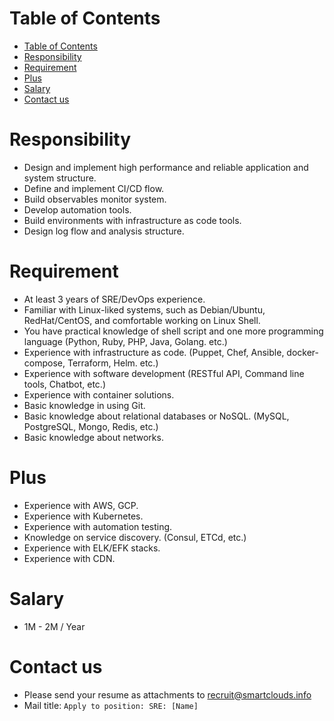 # Table of Contents
- [Table of Contents](#table-of-contents)
- [Responsibility](#responsibility)
- [Requirement](#requirement)
- [Plus](#plus)
- [Salary](#salary)
- [Contact us](#contact-us)

# Responsibility
- Design and implement high performance and reliable application and system structure.
- Define and implement CI/CD flow.
- Build observables monitor system.
- Develop automation tools.
- Build environments with infrastructure as code tools.
- Design log flow and analysis structure.

# Requirement
- At least 3 years of SRE/DevOps experience.
- Familiar with Linux-liked systems, such as Debian/Ubuntu, RedHat/CentOS, and comfortable working on Linux Shell.
- You have practical knowledge of shell script and one more programming language (Python, Ruby, PHP, Java, Golang. etc.)
- Experience with infrastructure as code. (Puppet, Chef, Ansible, docker-compose, Terraform, Helm. etc.)
- Experience with software development (RESTful API, Command line tools, Chatbot, etc.)
- Experience with container solutions.
- Basic knowledge in using Git.
- Basic knowledge about relational databases or NoSQL. (MySQL, PostgreSQL, Mongo, Redis, etc.)
- Basic knowledge about networks.

# Plus
- Experience with AWS, GCP.
- Experience with Kubernetes.
- Experience with automation testing.
- Knowledge on service discovery. (Consul, ETCd, etc.)
- Experience with ELK/EFK stacks.
- Experience with CDN.

# Salary
- 1M - 2M / Year

# Contact us
- Please send your resume as attachments to <recruit@smartclouds.info>
- Mail title: `Apply to position: SRE: [Name]`

